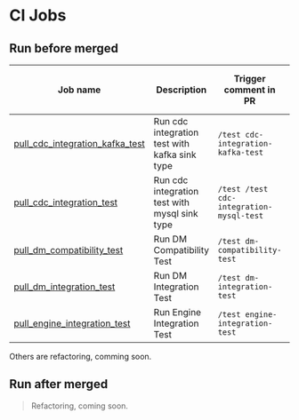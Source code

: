CI Jobs
===

## Run before merged

| Job name                                                                                                   | Description                                   | Trigger comment in PR                    | CI script                                                                            | Can be run locally by contributors | Core Instructions to run locally                                                                                                         | Runner resouce requirement                                                             |
| ---------------------------------------------------------------------------------------------------------- | --------------------------------------------- | ---------------------------------------- | ------------------------------------------------------------------------------------ | ---------------------------------- | ---------------------------------------------------------------------------------------------------------------------------------------- | -------------------------------------------------------------------------------------- |
| [pull_cdc_integration_kafka_test](/jobs/pingcap/tiflow/release-7.1/pull_cdc_integration_kafka_test.groovy) | Run cdc integration test with kafka sink type | `/test cdc-integration-kafka-test`       | [link](/pipelines/pingcap/tiflow/release-7.1/pull_cdc_integration_kafka_test.groovy) | Yes                                | [Please refer to the document](https://github.com/pingcap/tiflow/tree/master/tests/integration_tests#run-integration-tests-locally)      | [link](/pipelines/pingcap/tiflow/release-7.1/pod-pull_cdc_integration_kafka_test.yaml) |
| [pull_cdc_integration_test](/jobs/pingcap/tiflow/release-7.1/pull_cdc_integration_test.groovy)             | Run cdc integration test with mysql sink type | `/test /test cdc-integration-mysql-test` | [link](/pipelines/pingcap/tiflow/release-7.1/pull_cdc_integration_test.groovy)       | Yes                                | [Please refer to the document](https://github.com/pingcap/tiflow/tree/master/tests/integration_tests#run-integration-tests-locally)      | [link](/pipelines/pingcap/tiflow/release-7.1/pod-pull_cdc_integration_test.yaml)       |
| [pull_dm_compatibility_test](/jobs/pingcap/tiflow/release-7.1/pull_dm_compatibility_test.groovy)           | Run DM Compatibility Test                     | `/test dm-compatibility-test`            | [link](/pipelines/pingcap/tiflow/release-7.1/pull_dm_compatibility_test.groovy)      | Yes                                | [Please refer to the document](https://github.com/pingcap/tiflow/tree/master/dm/tests#compatibility-test)                                | [link](/pipelines/pingcap/tiflow/release-7.1/pod-pull_dm_compatibility_test.yaml)      |
| [pull_dm_integration_test](/jobs/pingcap/tiflow/release-7.1/pull_dm_integration_test.groovy)               | Run DM Integration Test                       | `/test dm-integration-test`              | [link](/pipelines/pingcap/tiflow/release-7.1/pull_dm_integration_test.groovy)        | Yes                                | [Please refer to the document](https://github.com/pingcap/tiflow/tree/master/dm/tests#integration-test)                                  | [link](/pipelines/pingcap/tiflow/release-7.1/pod-pull_dm_integration_test.yaml)        |
| [pull_engine_integration_test](/jobs/pingcap/tiflow/release-7.1/pull_engine_integration_test.groovy)       | Run Engine  Integration Test                  | `/test engine-integration-test`          | [link](/pipelines/pingcap/tiflow/release-7.1/pull_engine_integration_test.groovy)    | Yes                                | [Please refer to the document](https://github.com/pingcap/tiflow/tree/master/engine/test/integration_tests#run-engine-integration-tests) | [link](/pipelines/pingcap/tiflow/release-7.1/pod-pull_engine_integration_test.yaml)    |

Others are refactoring, comming soon.

## Run after merged

> Refactoring, coming soon.
